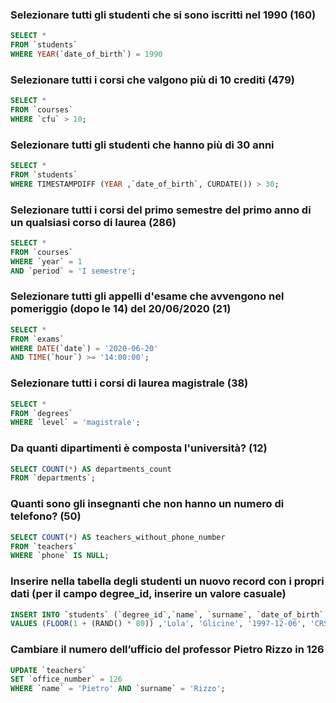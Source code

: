 ### Selezionare tutti gli studenti che si sono iscritti nel 1990 (160)

```SQL
SELECT *
FROM `students`
WHERE YEAR(`date_of_birth`) = 1990
```




### Selezionare tutti i corsi che valgono più di 10 crediti (479)

```SQL
SELECT * 
FROM `courses`
WHERE `cfu` > 10;
```



### Selezionare tutti gli studenti che hanno più di 30 anni

```SQL
SELECT *
FROM `students`
WHERE TIMESTAMPDIFF (YEAR ,`date_of_birth`, CURDATE()) > 30;
```



 ### Selezionare tutti i corsi del primo semestre del primo anno di un qualsiasi corso di laurea (286)

```SQL
SELECT * 
FROM `courses`
WHERE `year` = 1  
AND `period` = 'I semestre';
 ```



 ### Selezionare tutti gli appelli d'esame che avvengono nel pomeriggio (dopo le 14) del 20/06/2020 (21)

```SQL
SELECT * 
FROM `exams`
WHERE DATE(`date`) = '2020-06-20' 
AND TIME(`hour`) >= '14:00:00';
```



### Selezionare tutti i corsi di laurea magistrale (38)

```SQL
SELECT * 
FROM `degrees`
WHERE `level` = 'magistrale';
```



### Da quanti dipartimenti è composta l'università? (12)

```SQL
SELECT COUNT(*) AS departments_count
FROM `departments`;
```



### Quanti sono gli insegnanti che non hanno un numero di telefono? (50)

```SQL
SELECT COUNT(*) AS teachers_without_phone_number
FROM `teachers`
WHERE `phone` IS NULL;
```



### Inserire nella tabella degli studenti un nuovo record con i propri dati (per il campo degree_id, inserire un valore casuale)

```SQL
INSERT INTO `students` (`degree_id`,`name`, `surname`, `date_of_birth`, `fiscal_code`, `enrolment_date`, `registration_number`, `email` )
VALUES (FLOOR(1 + (RAND() * 80)) ,'Lola', 'Glicine', '1997-12-06', 'CRSTSN96H53N219C','2019-04-19','468397','glicine@gmail.it');
```




### Cambiare il numero dell’ufficio del professor Pietro Rizzo in 126

```SQL
UPDATE `teachers`
SET `office_number` = 126
WHERE `name` = 'Pietro' AND `surname` = 'Rizzo';
```